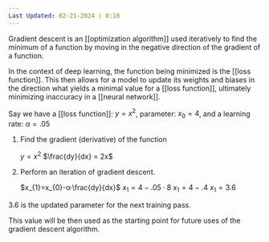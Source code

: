 ```yaml
---
Last Updated: 02-21-2024 | 8:18
---
```

Gradient descent is an [[optimization algorithm]] used iteratively to find the minimum of a function by moving in the negative direction of the gradient of a function.

In the context of deep learning, the function being minimized is the [[loss function]].
This then allows for a model to update its weights and biases in the direction what yields a minimal value for a [[loss function]], ultimately minimizing inaccuracy in a [[neural network]].

Say we have a [[loss function]]: $y = x^2$, parameter: $x_0 = 4$, and a learning rate: $α =.05$

1. Find the gradient (derivative) of the function

	$y = x^2$
	$\frac{dy}{dx} = 2x$

2. Perform an iteration of gradient descent.

	$x_{1}=x_{0}-α·\frac{dy}{dx}$
	$x_{1}=4-.05·8$
	$x_{1}=4-.4$
	$x_{1}=3.6$

$3.6$ is the updated parameter for the next training pass.

This value will be then used as the starting point for future uses of the gradient descent algorithm.